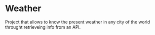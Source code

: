 # Weather
Project that allows to know the present weather in any city of the world throught retrieveing info from an API.
